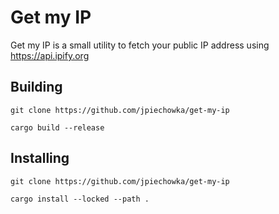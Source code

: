 # Get my IP

Get my IP is a small utility to fetch your public IP address using https://api.ipify.org

## Building

`git clone https://github.com/jpiechowka/get-my-ip`

`cargo build --release`

## Installing

`git clone https://github.com/jpiechowka/get-my-ip`

`cargo install --locked --path .`
